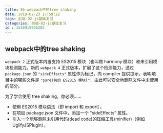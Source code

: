 ```yaml
---
title: 86-webpack中的tree shaking
date: 2019-02-23 17:59:22
tags: 前端-02-js基础复习
categories: 前端-02-js基础复习
id : 1550915965282
---
```

## webpack中的tree shaking

`webpack 2` 正式版本内置支持 ES2015 模块（也叫做 harmony 模块）和未引用模块检测能力。新的 `webpack 4` 正式版本，扩展了这个检测能力，通过 `package.json` 的 `"sideEffects"` 属性作为标记，向 compiler 提供提示，表明项目中的哪些文件是 `"pure(纯的 ES2015 模块)"`，由此可以安全地删除文件中未使用的部分。


为了学会使用 tree shaking，你必须……

- 使用 ES2015 模块语法（即 import 和 export）。
- 在项目 package.json 文件中，添加一个 "sideEffects" 属性。
- 引入一个能够删除未引用代码(dead code)的压缩工具(minifier)（例如 UglifyJSPlugin）。